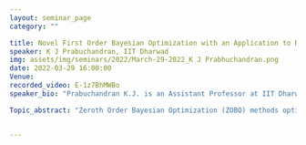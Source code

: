 ```yaml
---
layout: seminar_page
category: ""

title: Novel First Order Bayesian Optimization with an Application to Reinforcement Learning
speaker: K J Prabuchandran, IIT Dharwad
img: assets/img/seminars/2022/March-29-2022_K J Prabhuchandran.png
date: 2022-03-29 16:00:00 
Venue: 
recorded_video: E-1z7BhMWBo
speaker_bio: "Prabuchandran K.J. is an Assistant Professor at IIT Dharwad. He completed Ph.D. from the Department of Computer Science and Automation, IISc in the area of Reinforcement  Learning. Post his PhD, Prabuchandran worked as Research Scientist at IBM Research Labs, India for an year and half on change detection algorithms for multivariate compositional data. After that he pursued his postdoctoral research at IISc, Bangalore as an Amazon-IISc Postdoctoral scholar for a year and half on Multi-agent Reinforcement Learning and Stochastic Optimization algorithms. His research lies in the intersection of reinforcement learning, stochastic control & optimization, Machine Learning, Bayesian Optimization and stochastic approximation algorithms.  His research interest also focuses on utilizing techniques from these fields in solving  problems arising in applications like wireless sensor networks, traffic signal control and social networks"

Topic_abstract: "Zeroth Order Bayesian Optimization (ZOBO) methods optimize an unknown function based on its black-box evaluations at the query locations. Unlike most optimization procedures, ZOBO methods fail to utilize gradient information even when it is available. On the other hand, First Order Bayesian Optimization (FOBO) methods exploit the available gradient information to arrive at better solutions faster. However, the existing FOBO methods do not utilize a crucial information that the gradient is zero at the optima. Further, the inherent sequential nature of the FOBO methods incur high computational cost limiting their wide applicability. To alleviate the aforementioned difficulties of FOBO methods, we propose a relaxed statistical model to leverage the gradient information that directly searches for points where the gradient vanishes. To accomplish this, we develop novel acquisition algorithms that search for global optima effectively. Unlike the existing FOBO methods, the proposed methods are parallelizable. Through extensive experimentation on standard test functions, we compare the performance of our methods over the existing methods. Furthermore, we explore an application of the proposed FOBO methods in the context of policy gradient reinforcement learning."


---
```


